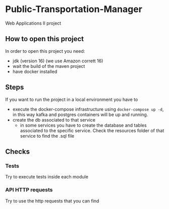 # Public-Transportation-Manager
Web Applications II project

## How to open this project

In order to open this project you need:
- jdk (version 16) (we use Amazon corrett 16)
- wait the build of the maven project
- have docker installed

## Steps

If you want to run the project in a local environment you have to
- execute the docker-compose infrastructure using `docker-compose up -d`, in this way kafka and postgres containers will be up and running.
- create the db associated to that service
  - in some services you have to create the database and tables associated to the specific service. Check the resources folder of that service to find the .sql file
  
## Checks

### Tests

Try to execute tests inside each module

### API HTTP requests

Try to use the http requests that you can find 
